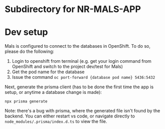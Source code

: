# Subdirectory for NR-MALS-APP

# Dev setup

Mals is configured to connect to the databases in OpenShift. To do so, please do the following:

1. Login to openshift from terminal (e.g. get your login command from OpenShift and switch to the project dev/test for Mals)
2. Get the pod name for the database
3. Issue the command `oc port-forward {database pod name} 5436:5432`

Next, generate the prisma client (has to be done the first time the app is setup, or anytime a database change is made):

`npx prisma generate`

Note: there's a bug with prisma, where the generated file isn't found by the backend. You can either restart vs code, or navigate directly to `node_modules/.prisma/index.d.ts` to view the file.
